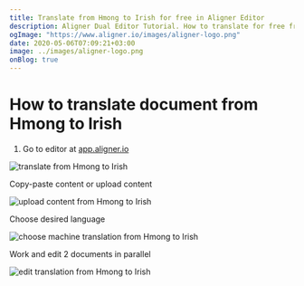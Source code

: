 ```yaml
---
title: Translate from Hmong to Irish for free in Aligner Editor
description: Aligner Dual Editor Tutorial. How to translate for free from Hmong to Irish. Aligner is multilingual document management platform. 
ogImage: "https://www.aligner.io/images/aligner-logo.png"
date: 2020-05-06T07:09:21+03:00
image: ../images/aligner-logo.png
onBlog: true
---
```


# How to translate document from Hmong to Irish

1. Go to editor at [app.aligner.io](https://app.aligner.io "Aligner App web page")

![translate from Hmong to Irish](../aligner-blank-editor.png "translate from Hmong to Irish")

Copy-paste content or upload content

![upload content from Hmong to Irish](../aligner-uploaded-document.png "upload content from Hmong to Irish")

Choose desired language

![choose machine translation from Hmong to Irish](../aligner-language-dropdown.png "choose machine translation from Hmong to Irish")

Work and edit 2 documents in parallel

![edit translation from Hmong to Irish](../aligner-double-sitded-editor.png "edit translation from Hmong to Irish")

